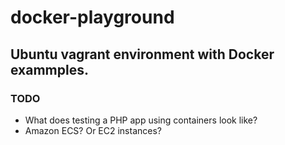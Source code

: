# docker-playground

## Ubuntu vagrant environment with Docker exammples.

### TODO

* What does testing a PHP app using containers look like?
* Amazon ECS? Or EC2 instances?
